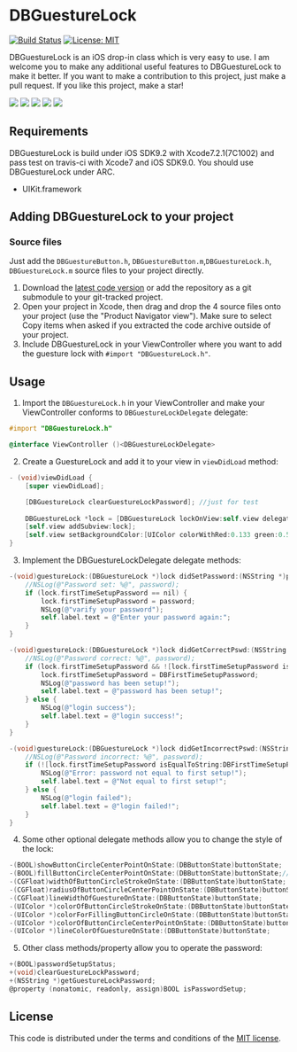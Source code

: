# DBGuestureLock
[![Build Status](https://travis-ci.org/i36lib/DBGuestureLock.svg)](https://travis-ci.org/i36lib/DBGuestureLock)   [![License: MIT](https://img.shields.io/badge/license-MIT-blue.svg?style=flat)](http://opensource.org/licenses/MIT)

DBGuestureLock is an iOS drop-in class which is very easy to use. I am welcome you to make any additional useful features to DBGuestureLock to make it better. If you want to make a contribution to this project, just make a pull request. If you like this project, make a star!

[![](i36.me/images/DBGuestureLock/01.png)](i36.me/images/DBGuestureLock/01.png)
[![](i36.me/images/DBGuestureLock/02.png)](i36.me/images/DBGuestureLock/02.png)
[![](i36.me/images/DBGuestureLock/03.png)](i36.me/images/DBGuestureLock/03.png)
[![](i36.me/images/DBGuestureLock/04.png)](i36.me/images/DBGuestureLock/04.png)
[![](i36.me/images/DBGuestureLock/05.png)](i36.me/images/DBGuestureLock/05.png)

## Requirements

DBGuestureLock is build under iOS SDK9.2 with Xcode7.2.1(7C1002) and pass test on travis-ci with Xcode7 and iOS SDK9.0. You should use DBGuestureLock under ARC.

* UIKit.framework

## Adding DBGuestureLock to your project

### Source files

Just add the `DBGuestureButton.h`, `DBGuestureButton.m`,`DBGuestureLock.h`, `DBGuestureLock.m` source files to your project directly.

1. Download the [latest code version](https://github.com/i36lib/DBGuestureLock/archive/master.zip) or add the repository as a git submodule to your git-tracked project.
2. Open your project in Xcode, then drag and drop the 4 source files onto your project (use the "Product Navigator view"). Make sure to select Copy items when asked if you extracted the code archive outside of your project.
3. Include DBGuestureLock in your ViewController where you want to add the guesture lock with `#import "DBGuestureLock.h"`.

## Usage

01. Import the `DBGuestureLock.h` in your ViewController and make your ViewController conforms to `DBGuestureLockDelegate` delegate:
```objective-c
#import "DBGuestureLock.h"

@interface ViewController ()<DBGuestureLockDelegate>
```

02. Create a GuestureLock and add it to your view in `viewDidLoad` method:
```objective-c
- (void)viewDidLoad {
    [super viewDidLoad];

    [DBGuestureLock clearGuestureLockPassword]; //just for test
    
    DBGuestureLock *lock = [DBGuestureLock lockOnView:self.view delegate:self];
    [self.view addSubview:lock];
    [self.view setBackgroundColor:[UIColor colorWithRed:0.133 green:0.596 blue:0.933 alpha:1.00]];
}
```

03. Implement the DBGuestureLockDelegate delegate methods:
```objective-c
-(void)guestureLock:(DBGuestureLock *)lock didSetPassword:(NSString *)password {
    //NSLog(@"Password set: %@", password);
    if (lock.firstTimeSetupPassword == nil) {
        lock.firstTimeSetupPassword = password;
        NSLog(@"varify your password");
        self.label.text = @"Enter your password again:";
    }
}

-(void)guestureLock:(DBGuestureLock *)lock didGetCorrectPswd:(NSString *)password {
    //NSLog(@"Password correct: %@", password);
    if (lock.firstTimeSetupPassword && ![lock.firstTimeSetupPassword isEqualToString:DBFirstTimeSetupPassword]) {
        lock.firstTimeSetupPassword = DBFirstTimeSetupPassword;
        NSLog(@"password has been setup!");
        self.label.text = @"password has been setup!";
    } else {
        NSLog(@"login success");
        self.label.text = @"login success!";
    }
}

-(void)guestureLock:(DBGuestureLock *)lock didGetIncorrectPswd:(NSString *)password {
    //NSLog(@"Password incorrect: %@", password);
    if (![lock.firstTimeSetupPassword isEqualToString:DBFirstTimeSetupPassword]) {
        NSLog(@"Error: password not equal to first setup!");
        self.label.text = @"Not equal to first setup!";
    } else {
        NSLog(@"login failed");
        self.label.text = @"login failed!";
    }
}
```

04. Some other optional delegate methods allow you to change the style of the lock:
```objective-c
-(BOOL)showButtonCircleCenterPointOnState:(DBButtonState)buttonState;
-(BOOL)fillButtonCircleCenterPointOnState:(DBButtonState)buttonState;//NO for stroke, YES for fill
-(CGFloat)widthOfButtonCircleStrokeOnState:(DBButtonState)buttonState;
-(CGFloat)radiusOfButtonCircleCenterPointOnState:(DBButtonState)buttonState;
-(CGFloat)lineWidthOfGuestureOnState:(DBButtonState)buttonState;
-(UIColor *)colorOfButtonCircleStrokeOnState:(DBButtonState)buttonState;
-(UIColor *)colorForFillingButtonCircleOnState:(DBButtonState)buttonState;
-(UIColor *)colorOfButtonCircleCenterPointOnState:(DBButtonState)buttonState;
-(UIColor *)lineColorOfGuestureOnState:(DBButtonState)buttonState;
```

05. Other class methods/property allow you to operate the password:
```objective-c
+(BOOL)passwordSetupStatus;
+(void)clearGuestureLockPassword;
+(NSString *)getGuestureLockPassword;
@property (nonatomic, readonly, assign)BOOL isPasswordSetup;
```

## License

This code is distributed under the terms and conditions of the [MIT license](LICENSE).

